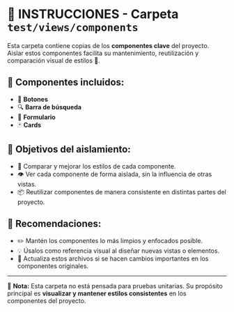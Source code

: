 # 📁 INSTRUCCIONES - Carpeta `test/views/components`

Esta carpeta contiene copias de los **componentes clave** del proyecto. Aislar estos componentes facilita su mantenimiento, reutilización y comparación visual de estilos 🎨.

## 🧩 Componentes incluidos:

- 🔘 **Botones**  
- 🔍 **Barra de búsqueda**  
- 📝 **Formulario**  
- 🃏 **Cards**  


## 🎯 Objetivos del aislamiento:

- 🎨 Comparar y mejorar los estilos de cada componente.  
- 👁️ Ver cada componente de forma aislada, sin la influencia de otras vistas.  
- 📦 Reutilizar componentes de manera consistente en distintas partes del proyecto.

## 🧠 Recomendaciones:

- ✏️ Mantén los componentes lo más limpios y enfocados posible.  
- 💡 Úsalos como referencia visual al diseñar nuevas vistas o elementos.  
- 🔄 Actualiza estos archivos si se hacen cambios importantes en los componentes originales.

---

📌 **Nota:** Esta carpeta no está pensada para pruebas unitarias. Su propósito principal es **visualizar y mantener estilos consistentes** en los componentes del proyecto.
